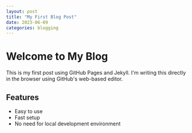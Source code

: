 ```yaml
---
layout: post
title: "My First Blog Post"
date: 2023-06-09
categories: blogging
---
```

# Welcome to My Blog

This is my first post using GitHub Pages and Jekyll. I'm writing this directly in the browser using GitHub's web-based editor.

## Features

- Easy to use
- Fast setup
- No need for local development environment
